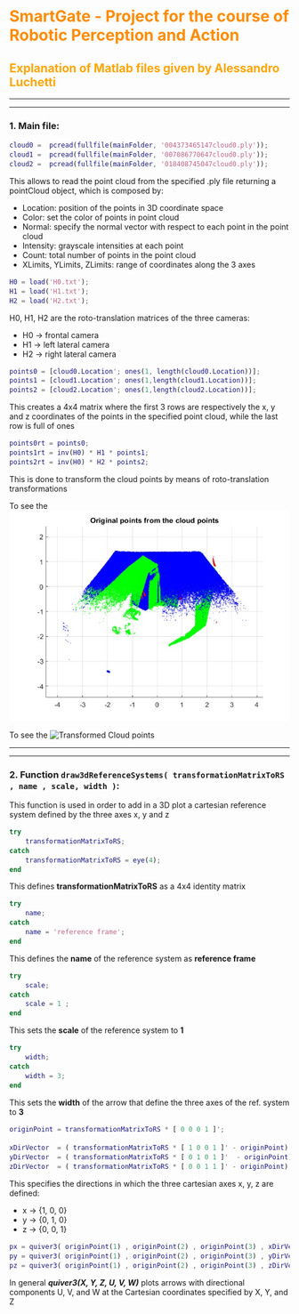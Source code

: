 # <span style="color: Darkorange;">SmartGate - Project for the course of Robotic Perception and Action</span> 

## <span style="color: orange;">Explanation of Matlab files given by Alessandro Luchetti</span> 

---
---

### 1. Main file:
```Matlab
cloud0 =  pcread(fullfile(mainFolder, '004373465147cloud0.ply'));
cloud1 =  pcread(fullfile(mainFolder, '007086770647cloud0.ply'));
cloud2 =  pcread(fullfile(mainFolder, '018408745047cloud0.ply'));
``` 
This allows to read the point cloud from the specified .ply file returning a pointCloud object, which is composed by:
   - Location: position of the points in 3D coordinate space
   - Color: set the color of points in point cloud
   - Normal: specify the normal vector with respect to each point in the point cloud
   - Intensity: grayscale intensities at each point
   - Count: total number of points in the point cloud
   - XLimits, YLimits, ZLimits: range of coordinates along the 3 axes

```Matlab
H0 = load('H0.txt'); 
H1 = load('H1.txt'); 
H2 = load('H2.txt'); 
```
H0, H1, H2 are the roto-translation matrices of the three cameras:
   - H0 &rarr; frontal camera
   - H1 &rarr; left lateral camera
   - H2 &rarr; right lateral camera

```Matlab
points0 = [cloud0.Location'; ones(1, length(cloud0.Location))];
points1 = [cloud1.Location'; ones(1,length(cloud1.Location))]; 
points2 = [cloud2.Location'; ones(1,length(cloud2.Location))]; 
```
This creates a 4x4 matrix where the first 3 rows are respectively the x, y and z coordinates of the points in the specified point cloud, while the last row is full of ones

```Matlab
points0rt = points0;
points1rt = inv(H0) * H1 * points1;
points2rt = inv(H0) * H2 * points2;
```
This is done to transform the cloud points by means of roto-translation transformations

To see the ![Original Cloud points](/Project_Material/Images/Original_Cloud_Points.jpg)

To see the ![Transformed Cloud points](https://github.com/lorecol/SmartGate/tree/develop/Project_Material/Images/Transformed_Cloud_Points.jpg?raw=true)

---
---

### 2. Function ``` draw3dReferenceSystems( transformationMatrixToRS , name , scale, width ) ```:

This function is used in order to add in a 3D plot a cartesian reference system defined by the three axes x, y and z

```Matlab
try 
    transformationMatrixToRS;
catch 
    transformationMatrixToRS = eye(4); 
end
```
This defines **transformationMatrixToRS** as a 4x4 identity matrix

```Matlab
try
    name;
catch
    name = 'reference frame';
end
```
This defines the **name** of the reference system as **reference frame**

```Matlab
try
    scale;
catch
    scale = 1 ;
end
```
This sets the **scale** of the reference system to **1**

```Matlab
try
    width;
catch
    width = 3;
end
```
This sets the **width** of the arrow that define the three axes of the ref. system to **3**

```Matlab
originPoint = transformationMatrixToRS * [ 0 0 0 1 ]';

xDirVector  = ( transformationMatrixToRS * [ 1 0 0 1 ]' - originPoint).* scale;
yDirVector  = ( transformationMatrixToRS * [ 0 1 0 1 ]'  - originPoint).* scale;
zDirVector  = ( transformationMatrixToRS * [ 0 0 1 1 ]' - originPoint).* scale;
```
This specifies the directions in which the three cartesian axes x, y, z are defined:
   - x &rarr; {1, 0, 0}
   - y &rarr; {0, 1, 0}
   - z &rarr; {0, 0, 1}

```Matlab
px = quiver3( originPoint(1) , originPoint(2) , originPoint(3) , xDirVector(1) , xDirVector(2) , xDirVector(3) , 'r' , 'LineWidth', width);
py = quiver3( originPoint(1) , originPoint(2) , originPoint(3) , yDirVector(1) , yDirVector(2) , yDirVector(3) , 'g' , 'LineWidth', width);
pz = quiver3( originPoint(1) , originPoint(2) , originPoint(3) , zDirVector(1) , zDirVector(2) , zDirVector(3) , 'b' , 'LineWidth', width);
```
In general **_quiver3(X, Y, Z, U, V, W)_** plots arrows with directional components U, V, and W at the Cartesian coordinates specified by X, Y, and Z

